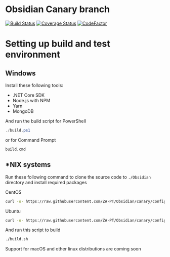 # Obsidian Canary branch
[![Build Status](https://travis-ci.org/ZA-PT/Obsidian.svg?branch=canary)](https://travis-ci.org/ZA-PT/Obsidian)
[![Coverage Status](https://coveralls.io/repos/github/ZA-PT/Obsidian/badge.svg?branch=canary)](https://coveralls.io/github/ZA-PT/Obsidian?branch=canary)
[![CodeFactor](https://www.codefactor.io/repository/github/za-pt/obsidian/badge)](https://www.codefactor.io/repository/github/za-pt/obsidian)

# Setting up build and test environment
## Windows
Install these following tools:
- .NET Core SDK
- Node.js with NPM
- Yarn
- MongoDB

And run the build script for PowerShell
``` powershell
./build.ps1
```
or for Command Prompt
``` winbatch
build.cmd
```

## *NIX systems
Run these following command to clone the source code to `./Obsidian` directory and install required packages

CentOS
```bash
curl -o- https://raw.githubusercontent.com/ZA-PT/Obsidian/canary/configure_env/centos/configure_env.sh | bash
```

Ubuntu
```bash
curl -o- https://raw.githubusercontent.com/ZA-PT/Obsidian/canary/configure_env/ubuntu/configure_env.sh | bash
```

And run this script to build
```bash
./build.sh
```
Support for macOS and other linux distributions are coming soon

